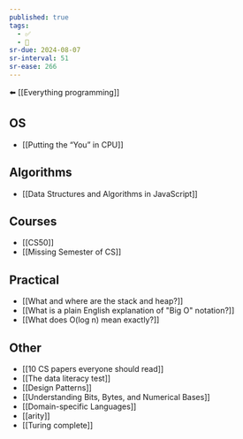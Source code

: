 ```yaml
---
published: true
tags:
  - ✅
  - 🧭
sr-due: 2024-08-07
sr-interval: 51
sr-ease: 266
---
```

⬅️ [[Everything programming]]
## OS
- [[Putting the “You” in CPU]]

## Algorithms
- [[Data Structures and Algorithms in JavaScript]]
## Courses
- [[CS50]]
- [[Missing Semester of CS]]

## Practical
- [[What and where are the stack and heap?]]
- [[What is a plain English explanation of "Big O" notation?]]
- [[What does O(log n) mean exactly?]]

## Other
- [[10 CS papers everyone should read]]
- [[The data literacy test]]
- [[Design Patterns]]
- [[Understanding Bits, Bytes, and Numerical Bases]]
- [[Domain-specific Languages]]
- [[arity]]
- [[Turing complete]]